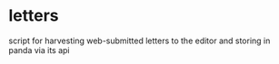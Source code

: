 letters
=======

script for harvesting web-submitted letters to the editor and storing in panda via its api
